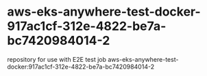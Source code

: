 # aws-eks-anywhere-test-docker-917ac1cf-312e-4822-be7a-bc7420984014-2
repository for use with E2E test job aws-eks-anywhere-test-docker:917ac1cf-312e-4822-be7a-bc7420984014-2
